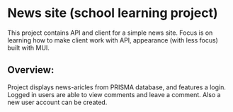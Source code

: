 # News site (school learning project)

This project contains API and client for a simple news site. Focus is on learning how to make client work with API, appearance (with less focus) built with MUI.

## Overview:

Project displays news-aricles from PRISMA database, and features a login. Logged in users are able to view comments and leave a comment. Also a new user account can be created.
